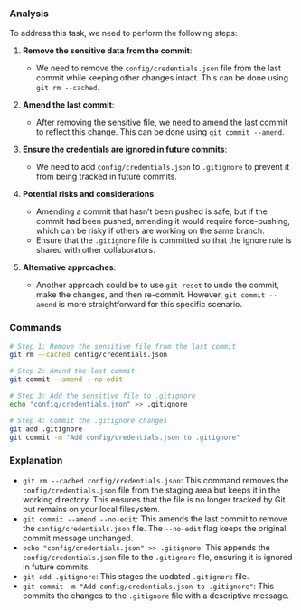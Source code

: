 ### Analysis ###
To address this task, we need to perform the following steps:

1. **Remove the sensitive data from the commit**:
   - We need to remove the `config/credentials.json` file from the last commit while keeping other changes intact. This can be done using `git rm --cached`.

2. **Amend the last commit**:
   - After removing the sensitive file, we need to amend the last commit to reflect this change. This can be done using `git commit --amend`.

3. **Ensure the credentials are ignored in future commits**:
   - We need to add `config/credentials.json` to `.gitignore` to prevent it from being tracked in future commits.

4. **Potential risks and considerations**:
   - Amending a commit that hasn’t been pushed is safe, but if the commit had been pushed, amending it would require force-pushing, which can be risky if others are working on the same branch.
   - Ensure that the `.gitignore` file is committed so that the ignore rule is shared with other collaborators.

5. **Alternative approaches**:
   - Another approach could be to use `git reset` to undo the commit, make the changes, and then re-commit. However, `git commit --amend` is more straightforward for this specific scenario.

### Commands ###
```bash
# Step 1: Remove the sensitive file from the last commit
git rm --cached config/credentials.json

# Step 2: Amend the last commit
git commit --amend --no-edit

# Step 3: Add the sensitive file to .gitignore
echo "config/credentials.json" >> .gitignore

# Step 4: Commit the .gitignore changes
git add .gitignore
git commit -m "Add config/credentials.json to .gitignore"
```

### Explanation ###
- `git rm --cached config/credentials.json`: This command removes the `config/credentials.json` file from the staging area but keeps it in the working directory. This ensures that the file is no longer tracked by Git but remains on your local filesystem.
- `git commit --amend --no-edit`: This amends the last commit to remove the `config/credentials.json` file. The `--no-edit` flag keeps the original commit message unchanged.
- `echo "config/credentials.json" >> .gitignore`: This appends the `config/credentials.json` file to the `.gitignore` file, ensuring it is ignored in future commits.
- `git add .gitignore`: This stages the updated `.gitignore` file.
- `git commit -m "Add config/credentials.json to .gitignore"`: This commits the changes to the `.gitignore` file with a descriptive message.